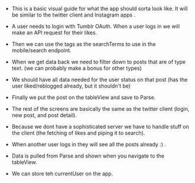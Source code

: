 - This is a basic visual guide for what the app should sorta look like. It will be similar to the twitter client and Instagram apps .
- A user needs to login with Tumblr OAuth. When a user logs in we will make an API request for their likes.
- Then we can use the tags as the searchTerms to use in the mobile/search endpoint. 
- When we get data back we need to filter down to posts that are of type text. (we can probably make a bonus for other types)
- We should have all data needed for the user status on that post (has the user liked/reblogged already, but it shouldn't be)
- Finally we put the post on the tableView and save to Parse.

- The rest of the screens are basically the same as the twitter client (login, new post, and post detail).

- Because we dont have a sophisticated server we have to handle stuff on the client (the fetching of likes and piping it to search).
- When another user logs in they will see all the posts already :) .
- Data is pulled from Parse and shown when you navigate to the tableView. 
- We can store teh currentUser on the app.


